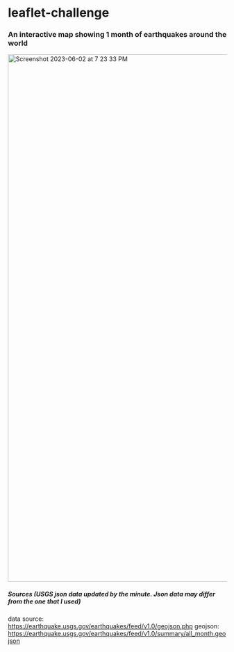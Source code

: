 # leaflet-challenge

### An interactive map showing 1 month of earthquakes around the world

<img width="1215" alt="Screenshot 2023-06-02 at 7 23 33 PM" src="https://github.com/anthonybpino/leaflet-challenge/assets/112681621/e239cf8a-b3ef-4fb9-b60b-e258b1389d21">

##### Sources (USGS json data updated by the minute. Json data may differ from the one that I used)
data source: https://earthquake.usgs.gov/earthquakes/feed/v1.0/geojson.php
geojson: https://earthquake.usgs.gov/earthquakes/feed/v1.0/summary/all_month.geojson
